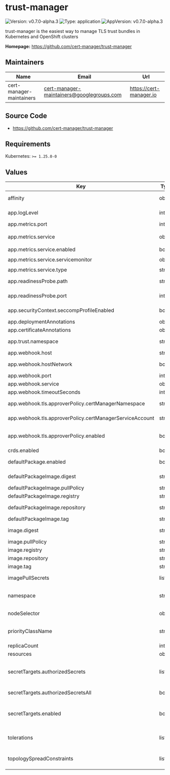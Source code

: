 # trust-manager

![Version: v0.7.0-alpha.3](https://img.shields.io/badge/Version-v0.7.0--alpha.3-informational?style=flat-square) ![Type: application](https://img.shields.io/badge/Type-application-informational?style=flat-square) ![AppVersion: v0.7.0-alpha.3](https://img.shields.io/badge/AppVersion-v0.7.0--alpha.3-informational?style=flat-square)

trust-manager is the easiest way to manage TLS trust bundles in Kubernetes and OpenShift clusters

**Homepage:** <https://github.com/cert-manager/trust-manager>

## Maintainers

| Name | Email | Url |
| ---- | ------ | --- |
| cert-manager-maintainers | <cert-manager-maintainers@googlegroups.com> | <https://cert-manager.io> |

## Source Code

* <https://github.com/cert-manager/trust-manager>

## Requirements

Kubernetes: `>= 1.25.0-0`

## Values

| Key | Type | Default | Description |
|-----|------|---------|-------------|
| affinity | object | `{}` | Kubernetes Affinty; see https://kubernetes.io/docs/reference/generated/kubernetes-api/v1.27/#affinity-v1-core |
| app.logLevel | int | `1` | Verbosity of trust-manager logging; takes a value from 1-5, with higher being more verbose |
| app.metrics.port | int | `9402` | Port for exposing Prometheus metrics on 0.0.0.0 on path '/metrics'. |
| app.metrics.service | object | `{"enabled":true,"servicemonitor":{"enabled":false,"interval":"10s","labels":{},"prometheusInstance":"default","scrapeTimeout":"5s"},"type":"ClusterIP"}` | Service to expose metrics endpoint. |
| app.metrics.service.enabled | bool | `true` | Create a Service resource to expose metrics endpoint. |
| app.metrics.service.servicemonitor | object | `{"enabled":false,"interval":"10s","labels":{},"prometheusInstance":"default","scrapeTimeout":"5s"}` | ServiceMonitor resource for this Service. |
| app.metrics.service.type | string | `"ClusterIP"` | Service type to expose metrics. |
| app.readinessProbe.path | string | `"/readyz"` | Path on which to expose trust-manager HTTP readiness probe using default network interface. |
| app.readinessProbe.port | int | `6060` | Container port on which to expose trust-manager HTTP readiness probe using default network interface. |
| app.securityContext.seccompProfileEnabled | bool | `true` | If false, disables the default seccomp profile, which might be required to run on certain platforms |
| app.deploymentAnnotations | object | `{}` | Annotations for the trust-manager Deployment |
| app.certificateAnnotations | object | `{}` | Annotations for the Certificate/Issuer resources created by trust-manager |
| app.trust.namespace | string | `"cert-manager"` | Namespace used as trust source. Note that the namespace _must_ exist before installing trust-manager. |
| app.webhook.host | string | `"0.0.0.0"` | Host that the webhook listens on. |
| app.webhook.hostNetwork | bool | `false` | Specifies if the app should be started in hostNetwork mode. Required for use in some managed kubernetes clusters (such as AWS EKS) with custom CNI. |
| app.webhook.port | int | `6443` | Port that the webhook listens on. |
| app.webhook.service | object | `{"type":"ClusterIP"}` | Type of Kubernetes Service used by the Webhook |
| app.webhook.timeoutSeconds | int | `5` | Timeout of webhook HTTP request. |
| app.webhook.tls.approverPolicy.certManagerNamespace | string | `"cert-manager"` | Namespace in which cert-manager was installed. Only used if app.webhook.tls.approverPolicy.enabled is true |
| app.webhook.tls.approverPolicy.certManagerServiceAccount | string | `"cert-manager"` | Name of cert-manager's ServiceAccount. Only used if app.webhook.tls.approverPolicy.enabled is true |
| app.webhook.tls.approverPolicy.enabled | bool | `false` | Whether to create an approver-policy CertificateRequestPolicy allowing auto-approval of the trust-manager webhook certificate. If you have approver-policy installed, you almost certainly want to enable this. |
| crds.enabled | bool | `true` | Whether or not to install the crds. |
| defaultPackage.enabled | bool | `true` | Whether to load the default trust package during pod initialization and include it in main container args. This container enables the 'useDefaultCAs' source on Bundles. |
| defaultPackageImage.digest | string | `nil` | Target image digest. Will override any tag if set. for example: digest: sha256:0e072dddd1f7f8fc8909a2ca6f65e76c5f0d2fcfb8be47935ae3457e8bbceb20 |
| defaultPackageImage.pullPolicy | string | `"IfNotPresent"` | imagePullPolicy for the default package image |
| defaultPackageImage.registry | string | `nil` | Target image registry. Will be prepended to the target image repositry if set. |
| defaultPackageImage.repository | string | `"quay.io/jetstack/cert-manager-package-debian"` | Repository for the default package image. This image enables the 'useDefaultCAs' source on Bundles. |
| defaultPackageImage.tag | string | `"20210119.0"` | Tag for the default package image |
| image.digest | string | `nil` | Target image digest. Will override any tag if set. for example: digest: sha256:0e072dddd1f7f8fc8909a2ca6f65e76c5f0d2fcfb8be47935ae3457e8bbceb20 |
| image.pullPolicy | string | `"IfNotPresent"` | Kubernetes imagePullPolicy on Deployment. |
| image.registry | string | `nil` | Target image registry. Will be prepended to the target image repositry if set. |
| image.repository | string | `"quay.io/jetstack/trust-manager"` | Target image repository. |
| image.tag | string | `nil` | Target image version tag. Defaults to the chart's appVersion. |
| imagePullSecrets | list | `[]` | For Private docker registries, authentication is needed. Registry secrets are applied to the service account |
| namespace | string | `""` | The namespace to install trust-manager into. If not set, the namespace of the release will be used. This is helpful when installing trust-manager as a chart dependency (sub chart) |
| nodeSelector | object | `{"kubernetes.io/os":"linux"}` | Configure the nodeSelector; defaults to any Linux node (trust-manager doesn't support Windows nodes) |
| priorityClassName | string | `""` | Configure the priority class of the pod; see https://kubernetes.io/docs/concepts/scheduling-eviction/pod-priority-preemption/#priorityclass |
| replicaCount | int | `1` | Number of replicas of trust-manager to run. |
| resources | object | `{}` |  |
| secretTargets.authorizedSecrets | list | `[]` | A list of secret names which trust-manager will be permitted to read and write across all namespaces. These will be the only allowable Secrets that can be used as targets. If the list is empty (and authorizedSecretsAll is false), trust-manager will not be able to write to secrets and will only be able to read secrets in the trust namespace for use as sources. |
| secretTargets.authorizedSecretsAll | bool | `false` | If set to true, grant read/write permission to all secrets across the cluster. Use with caution! If set, ignores the authorizedSecrets list. |
| secretTargets.enabled | bool | `false` | If set to true, enable writing trust bundles to Kubernetes Secrets as a target. trust-manager can only write to secrets which are explicitly allowed via either authorizedSecrets or authorizedSecretsAll. NOTE: Enabling secret targets will grant trust-manager read access to all secrets in the cluster. |
| tolerations | list | `[]` | List of Kubernetes Tolerations; see https://kubernetes.io/docs/reference/generated/kubernetes-api/v1.27/#toleration-v1-core |
| topologySpreadConstraints | list | `[]` | List of Kubernetes TopologySpreadConstraints; see https://kubernetes.io/docs/reference/generated/kubernetes-api/v1.27/#topologyspreadconstraint-v1-core |
